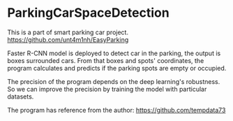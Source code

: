# ParkingCarSpaceDetection
This is a part of smart parking car project.
https://github.com/unt4m1nh/EasyParking

Faster R-CNN model is deployed to detect car in the parking, the output is boxes surrounded cars. From that boxes and spots' coordinates, the program calculates and predicts if the parking spots are empty or occupied.

The precision of the program depends on the deep learning's robustness. So we can improve the precision by training the model with particular datasets.

The program has reference from the author: 
https://github.com/tempdata73
